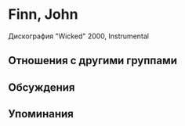 # Finn, John

Дискография
"Wicked" 2000, Instrumental

## Отношения с другими группами


## Обсуждения


## Упоминания

